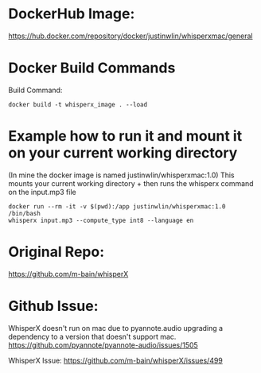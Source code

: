 # DockerHub Image:

https://hub.docker.com/repository/docker/justinwlin/whisperxmac/general

# Docker Build Commands

Build Command:

```
docker build -t whisperx_image . --load
```

# Example how to run it and mount it on your current working directory

(In mine the docker image is named justinwlin/whisperxmac:1.0)
This mounts your current working directory + then runs the whisperx command on the input.mp3 file

```
docker run --rm -it -v $(pwd):/app justinwlin/whisperxmac:1.0 /bin/bash
whisperx input.mp3 --compute_type int8 --language en
```

# Original Repo:

https://github.com/m-bain/whisperX

# Github Issue:

WhisperX doesn't run on mac due to pyannote.audio upgrading a dependency to a version that doesn't support mac.
https://github.com/pyannote/pyannote-audio/issues/1505

WhisperX Issue:
https://github.com/m-bain/whisperX/issues/499
